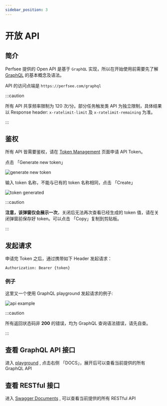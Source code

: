 ```yaml
---
sidebar_position: 3
---
```


# 开放 API

## 简介

Perfsee 提供的 Open API 是基于 `GraphQL` 实现，所以在开始使用前需要先了解 [GraphQL](https://graphql.org/) 的基本概念及语法。

API 的访问点端是 `https://perfsee.com/graphql`

:::caution

所有 API 共享频率限制为 120 次/分。部分任务触发类 API 为独立限制，具体结果以 Response header: `x-ratelimit-limit` 及 `x-ratelimit-remaining` 为准。

:::

## 鉴权

所有 API 皆需要鉴权，请在 [Token Management](https://perfsee.com/me/access-token) 页面申请 API Token。

点击 「Generate new token」

![generate new token](/api/generate-new-token.png)

输入 token 名称，不能与已有的 token 名称相同，点击 「Create」

![token generated](/api/token-generated.png)

:::caution

**注意，该弹窗仅会展示一次**，关闭后无法再次查看已经生成的 token 值，请在关闭弹窗前保存好 token。可以点击 「Copy」复制到剪贴板。

:::

## 发起请求

申请完 Token 之后，通过携带如下 Header 发起请求：

```
Authorization: Bearer {token}
```

### 例子

这里又一个使用 GraphQL playground 发起请求的例子:

![api example](/api/request.png)

:::caution

所有返回状态码非 **200** 的错误，均为 GraphQL 查询语法错误，请先自查。

:::

## 查看 GraphQL API 接口

进入 [playground](https://perfsee.com/graphql) , 点击右侧 「DOCS」，展开后可以查看当前提供的所有 GraphQL API

## 查看 RESTful 接口

进入 [Swagger Documents](https://perfsee.com/api) , 可以查看当前提供的所有 RESTful API
